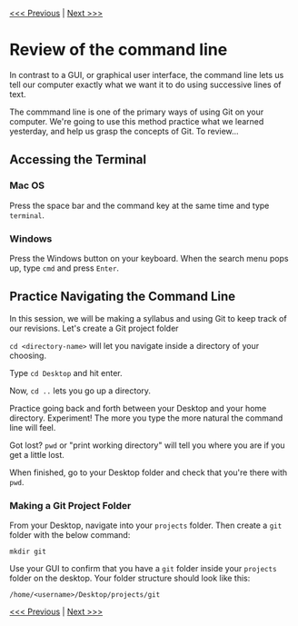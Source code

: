 [<<< Previous](examples.md) | [Next >>>](gitconfig.md)  

# Review of the command line

In contrast to a GUI, or graphical user interface, the command line lets us tell our computer exactly what we want it to do using successive lines of text. 

The commmand line is one of the primary ways of using Git on your computer. We're going to use this method practice what we learned yesterday, and help us grasp the concepts of Git. To review...

## Accessing the Terminal

### Mac OS

Press the space bar and the command key at the same time and type `terminal`.

### Windows

Press the Windows button on your keyboard. When the search menu pops up, type `cmd` and press `Enter`.

## Practice Navigating the Command Line

In this session, we will be making a syllabus and using Git to keep track of our revisions. Let's create a Git project folder

`cd <directory-name>` will let you navigate inside a directory of your choosing.

Type `cd Desktop` and hit enter.

Now, `cd ..` lets you go up a directory.

Practice going back and forth between your Desktop and your home directory. Experiment! The more you type the more natural the command line will feel.

Got lost? `pwd` or "print working directory" will tell you where you are if you get a little lost.

When finished, go to your Desktop folder and check that you're there with `pwd`.

### Making a Git Project Folder

From your Desktop, navigate into your `projects` folder. Then create a `git` folder with the below command:

	mkdir git

Use your GUI to confirm that you have a `git` folder inside your `projects` folder on the desktop. Your folder structure should look like this:

	/home/<username>/Desktop/projects/git

[<<< Previous](examples.md) | [Next >>>](gitconfig.md)  
